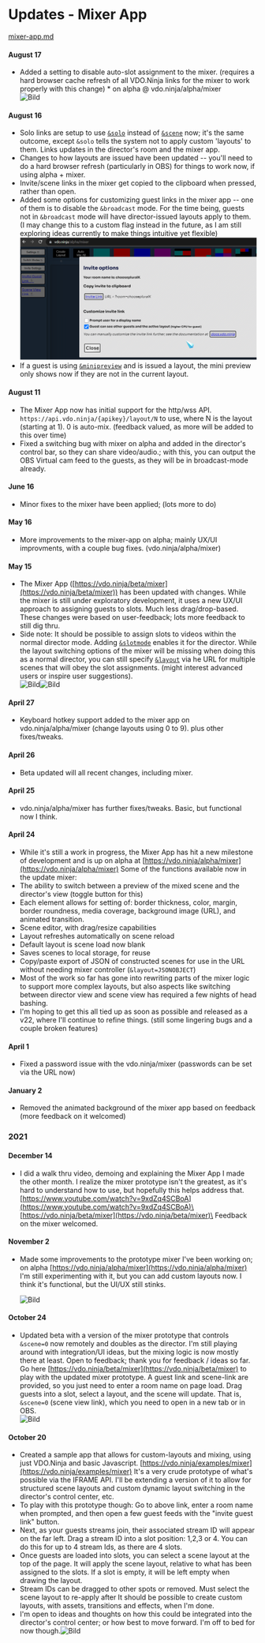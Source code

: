 # Updates - Mixer App

[mixer-app.md](../steves-helper-apps/mixer-app.md "mention")

#### August 17

* Added a setting to disable auto-slot assignment to the mixer. (requires a hard browser cache refresh of all VDO.Ninja links for the mixer to work properly with this change) \* on alpha @ vdo.ninja/alpha/mixer\
  ![Bild](https://media.discordapp.net/attachments/701232125831151697/1009255568386568283/unknown.png?width=373\&height=300)

#### August 16

* Solo links are setup to use [`&solo`](../advanced-settings/upcoming-parameters/and-solo.md) instead of [`&scene`](../advanced-settings/view-parameters/scene.md) now; it's the same outcome, except `&solo` tells the system not to apply custom 'layouts' to them. Links updates in the director's room and the mixer app.
* Changes to how layouts are issued have been updated -- you'll need to do a hard browser refresh (particularly in OBS) for things to work now, if using alpha + mixer.
* Invite/scene links in the mixer get copied to the clipboard when pressed, rather than open.
* Added some options for customizing guest links in the mixer app -- one of them is to disable the `&broadcast` mode. For the time being, guests not in `&broadcast` mode will have director-issued layouts apply to them. (I may change this to a custom flag instead in the future, as I am still exploring ideas currently to make things intuitive yet flexible)\
  ![](<../.gitbook/assets/image (2) (4) (1).png>)
* If a guest is using [`&minipreview`](../source-settings/and-minipreview.md) and is issued a layout, the mini preview only shows now if they are not in the current layout.

#### August 11

* The Mixer App now has initial support for the http/wss API. `https://api.vdo.ninja/{apikey}/layout/N` to use, where N is the layout (starting at 1). 0 is auto-mix. (feedback valued, as more will be added to this over time)
* Fixed a switching bug with mixer on alpha and added in the director's control bar, so they can share video/audio.; with this, you can output the OBS Virtual cam feed to the guests, as they will be in broadcast-mode already.

#### June 16

* Minor fixes to the mixer have been applied; (lots more to do)

#### May 16

* More improvements to the mixer-app on alpha; mainly UX/UI improvments, with a couple bug fixes. (vdo.ninja/alpha/mixer)

#### May 15

* The Mixer App ([https://vdo.ninja/beta/mixer](https://vdo.ninja/beta/mixer)) has been updated with changes. While the mixer is still under exploratory development, it uses a new UX/UI approach to assigning guests to slots. Much less drag/drop-based. These changes were based on user-feedback; lots more feedback to still dig thru.
* Side note: It should be possible to assign slots to videos within the normal director mode. Adding [`&slotmode`](../advanced-settings/upcoming-parameters/and-slotmode.md) enables it for the director. While the layout switching options of the mixer will be missing when doing this as a normal director, you can still specify [`&layout`](../advanced-settings/upcoming-parameters/and-layout.md) via he URL for multiple scenes that will obey the slot assignments. (might interest advanced users or inspire user suggestions).\
  ![Bild](https://media.discordapp.net/attachments/701232125831151697/975293518572576828/unknown.png?width=400\&height=225)![Bild](https://media.discordapp.net/attachments/701232125831151697/975293518841016330/unknown.png?width=400\&height=279)

#### April 27

* Keyboard hotkey support added to the mixer app on vdo.ninja/alpha/mixer (change layouts using 0 to 9). plus other fixes/tweaks.

#### April 26

* Beta updated will all recent changes, including mixer.

#### April 25

* vdo.ninja/alpha/mixer has further fixes/tweaks. Basic, but functional now I think.

#### April 24

* While it's still a work in progress, the Mixer App has hit a new milestone of development and is up on alpha at [https://vdo.ninja/alpha/mixer](https://vdo.ninja/alpha/mixer) Some of the functions available now in the update mixer:
* The ability to switch between a preview of the mixed scene and the director's view (toggle button for this)
* Each element allows for setting of: border thickness, color, margin, border roundness, media coverage, background image (URL), and animated transition.
* Scene editor, with drag/resize capabilities
* Layout refreshes automatically on scene reload
* Default layout is scene load now blank
* Saves scenes to local storage, for reuse
* Copy/paste export of JSON of constructed scenes for use in the URL without needing mixer controller (`&layout=JSONOBJECT`)
* Most of the work so far has gone into rewriting parts of the mixer logic to support more complex layouts, but also aspects like switching between director view and scene view has required a few nights of head bashing.
* I'm hoping to get this all tied up as soon as possible and released as a v22, where I'll continue to refine things. (still some lingering bugs and a couple broken features)

#### April 1

* Fixed a password issue with the vdo.ninja/mixer (passwords can be set via the URL now)

#### January 2

* Removed the animated background of the mixer app based on feedback (more feedback on it welcomed)

### 2021

#### December 14

* I did a walk thru video, demoing and explaining the Mixer App I made the other month. I realize the mixer prototype isn't the greatest, as it's hard to understand how to use, but hopefully this helps address that.\
  [https://www.youtube.com/watch?v=9xdZq4SCBoA](https://www.youtube.com/watch?v=9xdZq4SCBoA)\
  [https://vdo.ninja/beta/mixer](https://vdo.ninja/beta/mixer)\
  Feedback on the mixer welcomed.

#### November 2

*   Made some improvements to the prototype mixer I've been working on; on alpha [https://vdo.ninja/alpha/mixer](https://vdo.ninja/alpha/mixer) I'm still experimenting with it, but you can add custom layouts now. I think it's functional, but the UI/UX still stinks.

    ![Bild](https://media.discordapp.net/attachments/701232125831151697/905155580866478220/unknown.png?width=400\&height=182)

#### October 24

* Updated beta with a version of the mixer prototype that controls `&scene=0` now remotely and doubles as the director. I'm still playing around with integration/UI ideas, but the mixing logic is now mostly there at least. Open to feedback; thank you for feedback / ideas so far. Go here [https://vdo.ninja/beta/mixer](https://vdo.ninja/beta/mixer) to play with the updated mixer prototype. A guest link and scene-link are provided, so you just need to enter a room name on page load. Drag guests into a slot, select a layout, and the scene will update. That is, `&scene=0` (scene view link), which you need to open in a new tab or in OBS.\
  ![Bild](https://media.discordapp.net/attachments/701232125831151697/901833568601399376/unknown.png?width=400\&height=298)

#### October 20

* Created a sample app that allows for custom-layouts and mixing, using just VDO.Ninja and basic Javascript. [https://vdo.ninja/examples/mixer](https://vdo.ninja/examples/mixer) It's a very crude prototype of what's possible via the IFRAME API. I'll be extending a version of it to allow for structured scene layouts and custom dynamic layout switching in the director's control center, etc.
* To play with this prototype though: Go to above link, enter a room name when prompted, and then open a few guest feeds with the "invite guest link" button.
* Next, as your guests streams join, their associated stream ID will appear on the far left. Drag a stream ID into a slot position: 1,2,3 or 4. You can do this for up to 4 stream Ids, as there are 4 slots.
* Once guests are loaded into slots, you can select a scene layout at the top of the page. It will apply the scene layout, relative to what has been assigned to the slots. If a slot is empty, it will be left empty when drawing the layout.
* Stream IDs can be dragged to other spots or removed. Must select the scene layout to re-apply after It should be possible to create custom layouts, with assets, transitions and effects, when I'm done.
* I'm open to ideas and thoughts on how this could be integrated into the director's control center; or how best to move forward. I'm off to bed for now though.![Bild](https://media.discordapp.net/attachments/701232125831151697/900350732732080148/unknown.png?width=400\&height=217)
